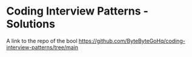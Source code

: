 <h1>Coding Interview Patterns - Solutions</h1>


A link to the repo of the bool https://github.com/ByteByteGoHq/coding-interview-patterns/tree/main
